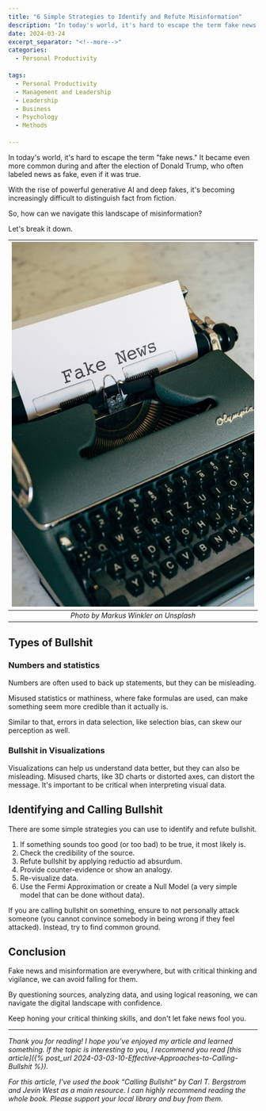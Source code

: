 ```yaml
---
title: "6 Simple Strategies to Identify and Refute Misinformation"
description: "In today's world, it's hard to escape the term fake news. It became even more common during and after the election of Donald Trump, who often labeled news as fake, even if it was true."
date: 2024-03-24
excerpt_separator: "<!--more-->"
categories:
  - Personal Productivity

tags:
  - Personal Productivity
  - Management and Leadership
  - Leadership
  - Business
  - Psychology
  - Methods

---
```


In today's world, it's hard to escape the term "fake news." It became even more common during and after the election of Donald Trump, who often labeled news as fake, even if it was true.

With the rise of powerful generative AI and deep fakes, it's becoming increasingly difficult to distinguish fact from fiction.

So, how can we navigate this landscape of misinformation?

Let's break it down.

| ![image](/assets/images/markus-winkler-fake-news-unsplash.jpg) |
|:--:|
| *Photo by Markus Winkler on Unsplash* |

## Types of Bullshit

### Numbers and statistics

Numbers are often used to back up statements, but they can be misleading.

Misused statistics or mathiness, where fake formulas are used, can make something seem more credible than it actually is.

Similar to that, errors in data selection, like selection bias, can skew our perception as well.

### Bullshit in Visualizations

Visualizations can help us understand data better, but they can also be misleading. Misused charts, like 3D charts or distorted axes, can distort the message. It's important to be critical when interpreting visual data.

## Identifying and Calling Bullshit

There are some simple strategies you can use to identify and refute bullshit.

1. If something sounds too good (or too bad) to be true, it most likely is.
2. Check the credibility of the source.
3. Refute bullshit by applying reductio ad absurdum.
4. Provide counter-evidence or show an analogy.
5. Re-visualize data.
6. Use the Fermi Approximation or create a Null Model (a very simple model that can be done without data).

If you are calling bullshit on something, ensure to not personally attack someone (you cannot convince somebody in being wrong if they feel attacked). Instead, try to find common ground.

## Conclusion

Fake news and misinformation are everywhere, but with critical thinking and vigilance, we can avoid falling for them.

By questioning sources, analyzing data, and using logical reasoning, we can navigate the digital landscape with confidence.

Keep honing your critical thinking skills, and don't let fake news fool you.

---

*Thank you for reading! I hope you’ve enjoyed my article and learned something. If the topic is interesting to you, I recommend you read [this article]({% post_url 2024-03-03-10-Effective-Approaches-to-Calling-Bullshit %}).*

*For this article, I’ve used the book “Calling Bullshit” by Carl T. Bergstrom and Jevin West as a main resource. I can highly recommend reading the whole book. Please support your local library and buy from them.*

<!--*However, if you want to purchase it online, please feel free to use [this affiliate link](https://amzn.to/46b8DNd). If you use the link the costs are the same as if you don’t, but I get a small commission.*-->
